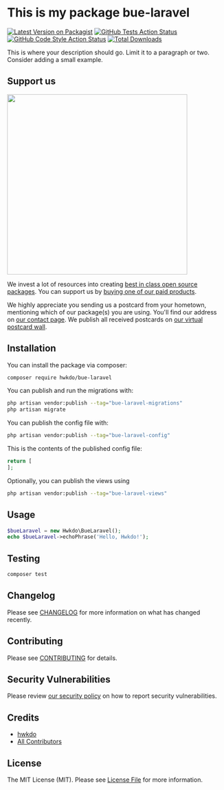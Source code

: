 # This is my package bue-laravel

[![Latest Version on Packagist](https://img.shields.io/packagist/v/hwkdo/bue-laravel.svg?style=flat-square)](https://packagist.org/packages/hwkdo/bue-laravel)
[![GitHub Tests Action Status](https://img.shields.io/github/actions/workflow/status/hwkdo/bue-laravel/run-tests.yml?branch=main&label=tests&style=flat-square)](https://github.com/hwkdo/bue-laravel/actions?query=workflow%3Arun-tests+branch%3Amain)
[![GitHub Code Style Action Status](https://img.shields.io/github/actions/workflow/status/hwkdo/bue-laravel/fix-php-code-style-issues.yml?branch=main&label=code%20style&style=flat-square)](https://github.com/hwkdo/bue-laravel/actions?query=workflow%3A"Fix+PHP+code+style+issues"+branch%3Amain)
[![Total Downloads](https://img.shields.io/packagist/dt/hwkdo/bue-laravel.svg?style=flat-square)](https://packagist.org/packages/hwkdo/bue-laravel)

This is where your description should go. Limit it to a paragraph or two. Consider adding a small example.

## Support us

[<img src="https://github-ads.s3.eu-central-1.amazonaws.com/bue-laravel.jpg?t=1" width="419px" />](https://spatie.be/github-ad-click/bue-laravel)

We invest a lot of resources into creating [best in class open source packages](https://spatie.be/open-source). You can support us by [buying one of our paid products](https://spatie.be/open-source/support-us).

We highly appreciate you sending us a postcard from your hometown, mentioning which of our package(s) you are using. You'll find our address on [our contact page](https://spatie.be/about-us). We publish all received postcards on [our virtual postcard wall](https://spatie.be/open-source/postcards).

## Installation

You can install the package via composer:

```bash
composer require hwkdo/bue-laravel
```

You can publish and run the migrations with:

```bash
php artisan vendor:publish --tag="bue-laravel-migrations"
php artisan migrate
```

You can publish the config file with:

```bash
php artisan vendor:publish --tag="bue-laravel-config"
```

This is the contents of the published config file:

```php
return [
];
```

Optionally, you can publish the views using

```bash
php artisan vendor:publish --tag="bue-laravel-views"
```

## Usage

```php
$bueLaravel = new Hwkdo\BueLaravel();
echo $bueLaravel->echoPhrase('Hello, Hwkdo!');
```

## Testing

```bash
composer test
```

## Changelog

Please see [CHANGELOG](CHANGELOG.md) for more information on what has changed recently.

## Contributing

Please see [CONTRIBUTING](CONTRIBUTING.md) for details.

## Security Vulnerabilities

Please review [our security policy](../../security/policy) on how to report security vulnerabilities.

## Credits

- [hwkdo](https://github.com/hwkdo)
- [All Contributors](../../contributors)

## License

The MIT License (MIT). Please see [License File](LICENSE.md) for more information.
